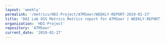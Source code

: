```yaml
---
layout: 'weekly'
permalink: '/metrics/HDI-Project/ATMSeer/WEEKLY-REPORT-2019-01-27'
title: 'DAI Lab OSS Metrics Metrics report for ATMSeer | WEEKLY-REPORT-2019-01-27'
organization: 'HDI-Project'
repository: 'ATMSeer'
current_date: '2019-01-27'
---
```

